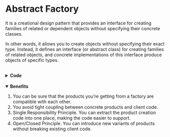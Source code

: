# Abstract Factory

It is a creational design pattern that provides an interface for creating families of related or dependent objects without specifying their concrete classes.

In other words, it allows you to create objects without specifying their exact type. Instead, it defines an interface (or abstract class) for creating families of related objects, and concrete implementations of this interface produce objects of specific types.

<br>

<details>
<summary><b>Code</b></summary>

```typescript
// Abstract Product: Computer
interface Computer {
    specs(): string;
}

// Concrete Products: Laptop and Desktop
class Laptop implements Computer {
    constructor(private processor: string, private ram: string, private storage: string) {}

    specs(): string {
        return `Laptop: ${this.processor}, ${this.ram}, ${this.storage}`;
    }
}

class Desktop implements Computer {
    constructor(private processor: string, private ram: string, private storage: string) {}

    specs(): string {
        return `Desktop: ${this.processor}, ${this.ram}, ${this.storage}`;
    }
}

// Abstract Factory Interface
interface ComputerFactory {
    createComputer(): Computer;
}

// Concrete Factories: LaptopFactory and DesktopFactory
class LaptopFactory implements ComputerFactory {
    createComputer(): Computer {
        return new Laptop("Intel i7", "16GB", "512GB SSD");
    }
}

class DesktopFactory implements ComputerFactory {
    createComputer(): Computer {
        return new Desktop("AMD Ryzen 9", "32GB", "1TB HDD");
    }
}

// Client Code
function buildComputer(factory: ComputerFactory): void {
    const computer = factory.createComputer();
    console.log("Built a", computer.specs());
}

// Usage
const laptopFactory = new LaptopFactory();
const desktopFactory = new DesktopFactory();

buildComputer(laptopFactory);  // Output: Built a Laptop: Intel i7, 16GB, 512GB SSD
buildComputer(desktopFactory); // Output: Built a Desktop: AMD Ryzen 9, 32GB, 1TB HDD

```

</details>

<br>

<details open>
<summary><b>Benefits</b></summary>

1. You can be sure that the products you’re getting from a factory are compatible with each other.
2. You avoid tight coupling between concrete products and client code.
3. Single Responsibility Principle. You can extract the product creation code into one place, making the code easier to support.
4. Open/Closed Principle. You can introduce new variants of products without breaking existing client code.


</details>
